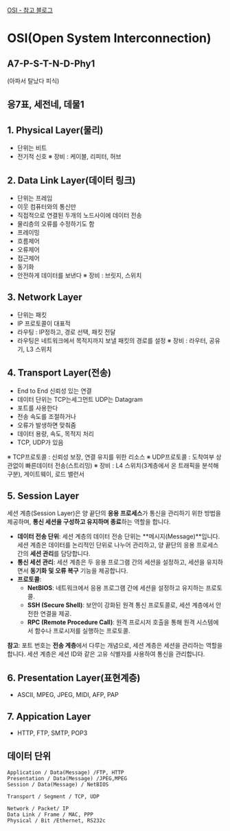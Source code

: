 [OSI - 참고 블로그](https://velog.io/@jeongs/%EB%84%A4%ED%8A%B8%EC%9B%8C%ED%81%AC-OSI-7-%EA%B3%84%EC%B8%B5-%EA%B7%B8%EB%A6%BC%EA%B3%BC-%ED%95%A8%EA%BB%98-%EC%9D%B4%ED%95%B4%ED%95%98%EA%B8%B0)

# OSI(Open System Interconnection)

## A7-P-S-T-N-D-Phy1
(아파서 탈났다 피식)

## 응7표, 세전네, 데물1


## 1. Physical Layer(물리)
* 단위는 비트 
* 전기적 신호
※ 장비 : 케이블, 리피터, 허브

## 2. Data Link Layer(데이터 링크)
* 단위는 프레임
* 이웃 컴퓨터와의 통신만
* 직접적으로 연결된 두개의 노드사이에 데이터 전송
* 물리층의 오류를 수정하기도 함 
* 프레이밍
* 흐름제어
* 오류제어
* 접근제어
* 동기화
* 안전하게 데이터를 보낸다 
※ 장비 : 브릿지, 스위치

## 3. Network Layer
* 단위는 패킷 
* IP 프로토콜이 대표적 
* 라우팅 : IP정하고, 경로 선택, 패킷 전달
* 라우팅은 네트워크에서 목적지까지 보낼 패킷의 경로를 설정
※ 장비 : 라우터, 공유기, L3 스위치 

## 4. Transport Layer(전송)
* End to End 신뢰성 있는 연결 
* 데이터 단위는 TCP는세그먼트 UDP는 Datagram
* 포트를 사용한다 
* 전송 속도를 조절하거나
* 오류가 발생하면 맞춰줌 
* 데이터 용량, 속도, 목적지 처리 
* TCP, UDP가 있음 

※ TCP프로토콜 : 신뢰성 보장, 연결 유지를 위한 리소스
※ UDP프로토콜 : 도착여부 상관없이 빠른데이터 전송(스트리밍)
※ 장비 : L4 스위치(3계층에서 온 트래픽을 분석해 구분), 게이트웨이, 로드 밸런서 


## 5. Session Layer


세션 계층(Session Layer)은 양 끝단의 **응용 프로세스**가 통신을 관리하기 위한 방법을 제공하며, **통신 세션을 구성하고 유지하며 종료**하는 역할을 합니다.

- **데이터 전송 단위**: 세션 계층의 데이터 전송 단위는 **메시지(Message)**입니다. 세션 계층은 데이터를 논리적인 단위로 나누어 관리하고, 양 끝단의 응용 프로세스 간의 **세션 관리**를 담당합니다.
- **통신 세션 관리**: 세션 계층은 두 응용 프로그램 간의 세션을 설정하고, 세션을 유지하면서 **동기화 및 오류 복구** 기능을 제공합니다.
- **프로토콜**:
  - **NetBIOS**: 네트워크에서 응용 프로그램 간에 세션을 설정하고 유지하는 프로토콜.
  - **SSH (Secure Shell)**: 보안이 강화된 원격 통신 프로토콜로, 세션 계층에서 안전한 연결을 제공.
  - **RPC (Remote Procedure Call)**: 원격 프로시저 호출을 통해 원격 시스템에서 함수나 프로시저를 실행하는 프로토콜.

**참고**: 포트 번호는 **전송 계층**에서 다루는 개념으로, 세션 계층은 세션을 관리하는 역할을 합니다. 세션 계층은 세션 ID와 같은 고유 식별자를 사용하여 통신을 관리합니다.


## 6. Presentation Layer(표현계층)


* ASCII, MPEG, JPEG, MIDI, AFP, PAP

## 7. Appication Layer 

* HTTP, FTP, SMTP, POP3




## 데이터 단위 
```
Application / Data(Message) /FTP, HTTP
Presentation / Data(Message) /JPEG,MPEG
Session / Data(Message) / NetBIOS

Transport / Segment / TCP, UDP

Network / Packet/ IP
Data Link / Frame / MAC, PPP
Physical / Bit /Ethernet, RS232c
```